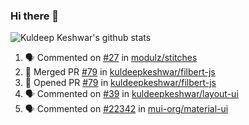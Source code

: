 ### Hi there 👋

<!--
**kuldeepkeshwar/kuldeepkeshwar** is a ✨ _special_ ✨ repository because its `README.md` (this file) appears on your GitHub profile.

Here are some ideas to get you started:

- 🔭 I’m currently working on ...
- 🌱 I’m currently learning ...
- 👯 I’m looking to collaborate on ...
- 🤔 I’m looking for help with ...
- 💬 Ask me about ...
- 📫 How to reach me: ...
- 😄 Pronouns: ...
- ⚡ Fun fact: ...
-->
![Kuldeep Keshwar's github stats](https://github-readme-stats.vercel.app/api?username=kuldeepkeshwar&show_icons=true)

<!--START_SECTION:activity-->
1. 🗣 Commented on [#27](https://github.com//modulz/stitches/issues/27) in [modulz/stitches](https://github.com//modulz/stitches)
2. 🎉 Merged PR [#79](https://github.com//kuldeepkeshwar/filbert-js/pull/79) in [kuldeepkeshwar/filbert-js](https://github.com//kuldeepkeshwar/filbert-js)
3. 💪 Opened PR [#79](https://github.com//kuldeepkeshwar/filbert-js/pull/79) in [kuldeepkeshwar/filbert-js](https://github.com//kuldeepkeshwar/filbert-js)
4. 🗣 Commented on [#39](https://github.com//kuldeepkeshwar/layout-ui/issues/39) in [kuldeepkeshwar/layout-ui](https://github.com//kuldeepkeshwar/layout-ui)
5. 🗣 Commented on [#22342](https://github.com//mui-org/material-ui/issues/22342) in [mui-org/material-ui](https://github.com//mui-org/material-ui)
<!--END_SECTION:activity-->
